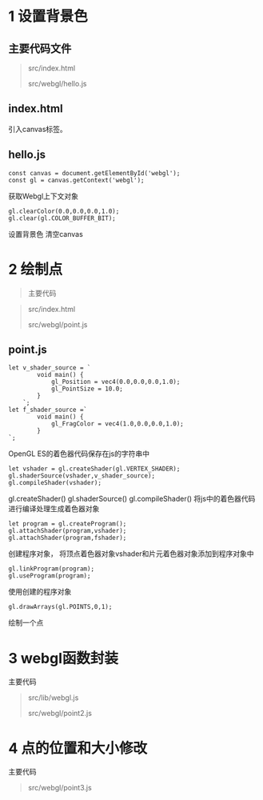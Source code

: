 # 1 设置背景色

## 主要代码文件

>src/index.html
>
>src/webgl/hello.js

## index.html
引入canvas标签。

## hello.js
~~~
const canvas = document.getElementById('webgl');
const gl = canvas.getContext('webgl');
~~~
获取Webgl上下文对象

~~~
gl.clearColor(0.0,0.0,0.0,1.0);
gl.clear(gl.COLOR_BUFFER_BIT);
~~~
设置背景色
清空canvas

# 2 绘制点

>主要代码

>src/index.html
>
>src/webgl/point.js

## point.js

~~~
let v_shader_source = `
        void main() {
            gl_Position = vec4(0.0,0.0,0.0,1.0);
            gl_PointSize = 10.0;
        }
    `;
let f_shader_source =`
        void main() {
            gl_FragColor = vec4(1.0,0.0,0.0,1.0);
        }
`;
~~~
OpenGL ES的着色器代码保存在js的字符串中
~~~
let vshader = gl.createShader(gl.VERTEX_SHADER);
gl.shaderSource(vshader,v_shader_source);
gl.compileShader(vshader);
~~~
gl.createShader()
gl.shaderSource()
gl.compileShader()
将js中的着色器代码进行编译处理生成着色器对象

~~~
let program = gl.createProgram();
gl.attachShader(program,vshader);
gl.attachShader(program,fshader);
~~~
创建程序对象，
将顶点着色器对象vshader和片元着色器对象添加到程序对象中

~~~
gl.linkProgram(program);
gl.useProgram(program);
~~~
使用创建的程序对象

~~~
gl.drawArrays(gl.POINTS,0,1);
~~~
绘制一个点

# 3 webgl函数封装

主要代码
> src/lib/webgl.js
>
> src/webgl/point2.js

# 4 点的位置和大小修改

主要代码
> src/webgl/point3.js